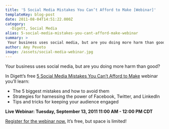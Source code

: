 ```yaml
---
title: '5 Social Media Mistakes You Can’t Afford to Make [Webinar]'
templateKey: blog-post
date: 2011-08-04T14:51:22.000Z
category: 
  -Digett, Social Media
alias: 5-social-media-mistakes-you-cant-afford-make-webinar
summary: > 
 Your business uses social media, but are you doing more harm than good? In Digett’s free 5 Social Media Mistakes You Can’t Afford to Make webinar you’ll learn:
author: Amy Peveto
image: /assets/social-media-webinar.jpg
---
```


Your business uses social media, but are you doing more harm than good?

In Digett’s free [5 Social Media Mistakes You Can’t Afford to Make](https://global.gotowebinar.com/register/126944398) webinar you’ll learn:

*   The 5 biggest mistakes and how to avoid them
*   Strategies for harnessing the power of Facebook, Twitter, and LinkedIn
*   Tips and tricks for keeping your audience engaged

**Live Webinar: Tuesday, September 13, 2011 11:00 AM - 12:00 PM CDT**

[Register for the webinar now.](https://global.gotowebinar.com/register/126944398) It’s free, but space is limited!